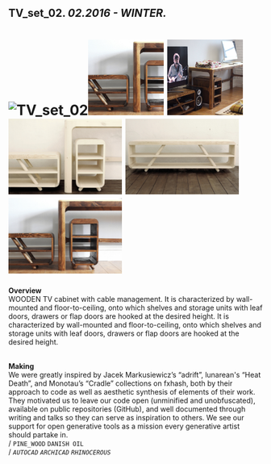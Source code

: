 
## TV_set_02. _02.2016 - WINTER._  
# ![TV_set_02](None)<a href="https://ewwgene.github.io/projects/TV_set_02/000.jpg"><img src="/projects/TV_set_02/000.jpg" height="150"></a> <a href="https://ewwgene.github.io/projects/TV_set_02/001.jpg"><img src="/projects/TV_set_02/001.jpg" height="150"></a> <a href="https://ewwgene.github.io/projects/TV_set_02/003.jpg"><img src="/projects/TV_set_02/003.jpg" height="150"></a> <a href="https://ewwgene.github.io/projects/TV_set_02/004.jpg"><img src="/projects/TV_set_02/004.jpg" height="150"></a> <a href="https://ewwgene.github.io/projects/TV_set_02/999.jpg"><img src="/projects/TV_set_02/999.jpg" height="150"></a>   
**Overview**  
WOODEN TV cabinet with cable management. It is characterized by wall-mounted and floor-to-ceiling, onto which shelves and storage units with leaf doors, drawers or flap doors are hooked at the desired height. It is characterized by wall-mounted and floor-to-ceiling, onto which shelves and storage units with leaf doors, drawers or flap doors are hooked at the desired height.  
<br>
  
**Making**  
We were greatly inspired by Jacek Markusiewicz’s “adrift”, lunarean's “Heat Death”, and Monotau’s “Cradle” collections on fxhash, both by their approach to code as well as aesthetic synthesis of elements of their work. They motivated us to leave our code open (unminified and unobfuscated), available on public repositories (GitHub), and well documented through writing and talks so they can serve as inspiration to others. We see our support for open generative tools as a mission every generative artist should partake in.  
/
`PINE_WOOD` `DANISH OIL`   
/
_`AUTOCAD`_ _`ARCHICAD`_ _`RHINOCEROUS`_   
<br>

